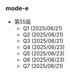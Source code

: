 ### mode-e
- 第55屆
    - Q1 (2025/06/21)
    - Q2 (2025/06/21)
    - Q3 (2025/06/21)
    - Q4 (2025/06/23)
    - Q5 (2025/06/23)
    - Q6 (2025/06/23)
    - Q7 (2025/06/21)
